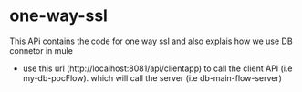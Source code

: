 # one-way-ssl

This APi contains the code for one way ssl and also explais how we use DB connetor in mule

- use this url (http://localhost:8081/api/clientapp) to call the client API (i.e my-db-pocFlow). which will call the server (i.e db-main-flow-server)
